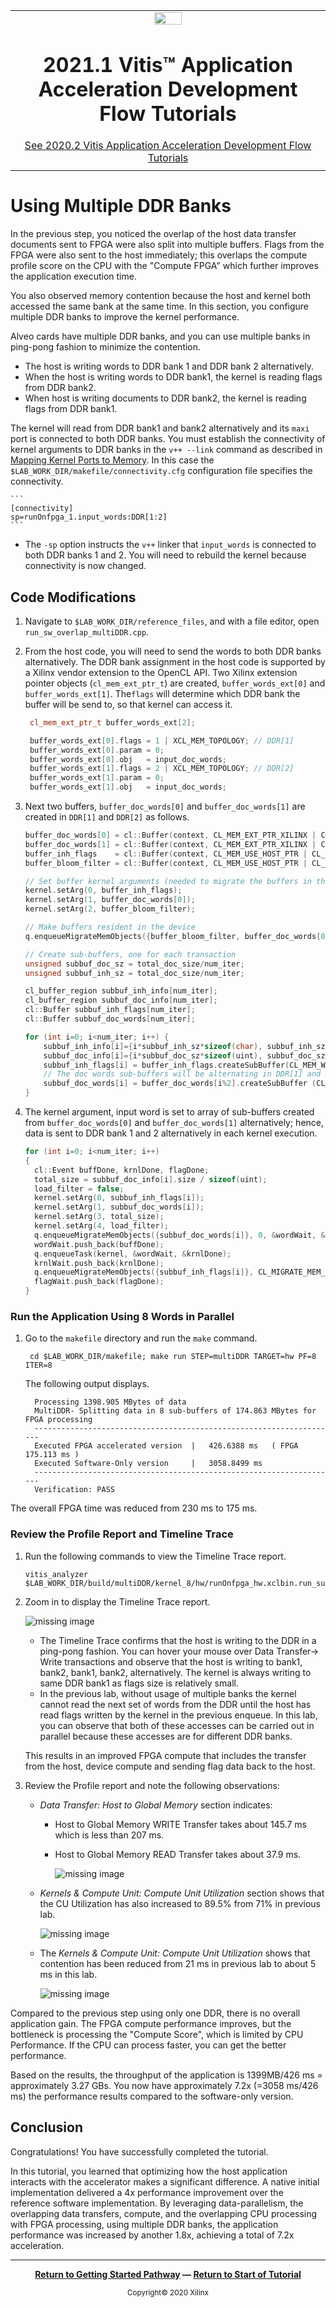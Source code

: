 ﻿<table class="sphinxhide">
 <tr>
   <td align="center"><img src="https://raw.githubusercontent.com/Xilinx/Image-Collateral/main/xilinx-logo.png" width="30%"/><h1>2021.1 Vitis™ Application Acceleration Development Flow Tutorials</h1>
   <a href="https://github.com/Xilinx/Vitis-Tutorials/tree/2020.2">See 2020.2 Vitis Application Acceleration Development Flow Tutorials</a>
   </td>
 </tr>
 <tr>
 <td>
 </td>
 </tr>
</table>

# Using Multiple DDR Banks

In the previous step, you noticed the overlap of the host data transfer documents sent to FPGA were also split into multiple buffers. Flags from the FPGA were also sent to the host immediately; this overlaps the compute profile score on the CPU with the "Compute FPGA" which further improves the application execution time.

You also observed memory contention because the host and kernel both accessed the same bank at the same time.
In this section, you configure multiple DDR banks to improve the kernel performance.

Alveo cards have multiple DDR banks, and you can use multiple banks in ping-pong fashion to minimize the contention.

* The host is writing words to DDR bank 1 and DDR bank 2 alternatively. 
* When the host is writing words to DDR bank1, the kernel is reading flags from DDR bank2. 
* When host is writing documents to DDR bank2, the kernel is reading flags from DDR bank1. 

The kernel will read from DDR bank1 and bank2 alternatively and its `maxi` port is connected to both DDR banks. You must establish the connectivity of kernel arguments to DDR banks in the `v++ --link` command as described in [Mapping Kernel Ports to Memory](https://www.xilinx.com/html_docs/xilinx2021_1/vitis_doc/buildingdevicebinary.html#ejl1524519365386). In this case the `$LAB_WORK_DIR/makefile/connectivity.cfg` configuration file specifies the connectivity. 

    ```
    [connectivity]
    sp=runOnfpga_1.input_words:DDR[1:2] 
    ```
   - The `-sp` option instructs the `v++` linker that `input_words` is connected to both DDR banks 1 and 2. You will need to rebuild the kernel because connectivity is now changed.


## Code Modifications

1. Navigate to `$LAB_WORK_DIR/reference_files`, and with a file editor, open `run_sw_overlap_multiDDR.cpp`.

3. From the host code, you will need to send the words to both DDR banks alternatively. The DDR bank assignment in the host code is supported by a Xilinx vendor extension to the OpenCL API. Two Xilinx extension pointer objects (`cl_mem_ext_ptr_t`) are created, `buffer_words_ext[0]` and `buffer_words_ext[1]`. The`flags` will determine which DDR bank the buffer will be send to, so that kernel can access it.

   ```cpp
    cl_mem_ext_ptr_t buffer_words_ext[2];

    buffer_words_ext[0].flags = 1 | XCL_MEM_TOPOLOGY; // DDR[1]
    buffer_words_ext[0].param = 0;
    buffer_words_ext[0].obj   = input_doc_words;
    buffer_words_ext[1].flags = 2 | XCL_MEM_TOPOLOGY; // DDR[2]
    buffer_words_ext[1].param = 0;
    buffer_words_ext[1].obj   = input_doc_words;
   ```  

4. Next two buffers, `buffer_doc_words[0]` and `buffer_doc_words[1]` are created in `DDR[1]` and `DDR[2]` as follows.

    ```cpp 
    buffer_doc_words[0] = cl::Buffer(context, CL_MEM_EXT_PTR_XILINX | CL_MEM_USE_HOST_PTR | CL_MEM_READ_ONLY, total_size*sizeof(uint), &buffer_words_ext[0]);
    buffer_doc_words[1] = cl::Buffer(context, CL_MEM_EXT_PTR_XILINX | CL_MEM_USE_HOST_PTR | CL_MEM_READ_ONLY, total_size*sizeof(uint), &buffer_words_ext[1]);
    buffer_inh_flags    = cl::Buffer(context, CL_MEM_USE_HOST_PTR | CL_MEM_WRITE_ONLY, total_size*sizeof(char),output_inh_flags);
    buffer_bloom_filter = cl::Buffer(context, CL_MEM_USE_HOST_PTR | CL_MEM_READ_ONLY, bloom_filter_size*sizeof(uint),bloom_filter);

    // Set buffer kernel arguments (needed to migrate the buffers in the correct memory)
    kernel.setArg(0, buffer_inh_flags);
    kernel.setArg(1, buffer_doc_words[0]);
    kernel.setArg(2, buffer_bloom_filter);

    // Make buffers resident in the device
    q.enqueueMigrateMemObjects({buffer_bloom_filter, buffer_doc_words[0], buffer_doc_words[1], buffer_inh_flags}, CL_MIGRATE_MEM_OBJECT_CONTENT_UNDEFINED);

    // Create sub-buffers, one for each transaction
    unsigned subbuf_doc_sz = total_doc_size/num_iter;
    unsigned subbuf_inh_sz = total_doc_size/num_iter;

    cl_buffer_region subbuf_inh_info[num_iter];
    cl_buffer_region subbuf_doc_info[num_iter];
    cl::Buffer subbuf_inh_flags[num_iter];
    cl::Buffer subbuf_doc_words[num_iter];

    for (int i=0; i<num_iter; i++) {
        subbuf_inh_info[i]={i*subbuf_inh_sz*sizeof(char), subbuf_inh_sz*sizeof(char)};
        subbuf_doc_info[i]={i*subbuf_doc_sz*sizeof(uint), subbuf_doc_sz*sizeof(uint)};
        subbuf_inh_flags[i] = buffer_inh_flags.createSubBuffer(CL_MEM_WRITE_ONLY, CL_BUFFER_CREATE_TYPE_REGION, &subbuf_inh_info[i]);
        // The doc words sub-buffers will be alternating in DDR[1] and DDR[2]
        subbuf_doc_words[i] = buffer_doc_words[i%2].createSubBuffer (CL_MEM_READ_ONLY,  CL_BUFFER_CREATE_TYPE_REGION, &subbuf_doc_info[i]);
    }
    ```

5. The kernel argument, input word is set to array of sub-buffers created from `buffer_doc_words[0]` and `buffer_doc_words[1]` alternatively; hence, data is sent to DDR bank 1 and 2 alternatively in each kernel execution. 



    ```cpp 
    for (int i=0; i<num_iter; i++)
    {
      cl::Event buffDone, krnlDone, flagDone;
      total_size = subbuf_doc_info[i].size / sizeof(uint);
      load_filter = false;
      kernel.setArg(0, subbuf_inh_flags[i]);
      kernel.setArg(1, subbuf_doc_words[i]);
      kernel.setArg(3, total_size);
      kernel.setArg(4, load_filter);
      q.enqueueMigrateMemObjects({subbuf_doc_words[i]}, 0, &wordWait, &buffDone);
      wordWait.push_back(buffDone);
      q.enqueueTask(kernel, &wordWait, &krnlDone);
      krnlWait.push_back(krnlDone);
      q.enqueueMigrateMemObjects({subbuf_inh_flags[i]}, CL_MIGRATE_MEM_OBJECT_HOST, &krnlWait, &flagDone);
      flagWait.push_back(flagDone);
    }
    ```

### Run the Application Using 8 Words in Parallel

1. Go to the `makefile` directory and run the `make` command.

    ```
     cd $LAB_WORK_DIR/makefile; make run STEP=multiDDR TARGET=hw PF=8 ITER=8
    ```

    The following output displays.

    ```
      Processing 1398.905 MBytes of data
      MultiDDR- Splitting data in 8 sub-buffers of 174.863 MBytes for FPGA processing
      --------------------------------------------------------------------
      Executed FPGA accelerated version  |   426.6388 ms   ( FPGA 175.113 ms )
      Executed Software-Only version     |   3058.8499 ms
      --------------------------------------------------------------------
      Verification: PASS
    ```

  The overall FPGA time was reduced from 230 ms to 175 ms.

### Review the Profile Report and Timeline Trace
  
1. Run the following commands to view the Timeline Trace report.

    ```
    vitis_analyzer $LAB_WORK_DIR/build/multiDDR/kernel_8/hw/runOnfpga_hw.xclbin.run_summary
    ```

2. Zoom in to display the Timeline Trace report.

    ![missing image](./images/multiDDR_timeline_trace_1.PNG)

    - The Timeline Trace confirms that the host is writing to the DDR in a ping-pong fashion. You can hover your mouse over Data Transfer-> Write transactions and observe that the host is writing to bank1, bank2, bank1, bank2, alternatively.
    The kernel is always writing to same DDR bank1 as flags size is relatively small.
    - In the previous lab, without usage of multiple banks the kernel cannot read the next set of words from the DDR until the host has read flags written by the kernel in the previous enqueue. In this lab, you can observe that both of these accesses can be carried out in parallel because these accesses are for different DDR banks. 

    This results in an improved FPGA compute that includes the transfer from the host, device compute and sending flag data back to the host.

3. Review the Profile report and note the following observations:

    *  *Data Transfer: Host to Global Memory* section indicates:
        - Host to Global Memory WRITE Transfer takes about 145.7 ms which is less than 207 ms.
        - Host to Global Memory READ Transfer takes about 37.9 ms.

          ![missing image](./images/multiDDR_profile_host.PNG)

   * *Kernels & Compute Unit: Compute Unit Utilization* section shows that the CU Utilization has also increased to 89.5% from 71% in previous lab.

      ![missing image](./images/multiDDR_profile_CU_util.PNG)

    * The *Kernels & Compute Unit: Compute Unit Utilization* shows that contention has been reduced from 21 ms in previous lab to about 5 ms in this lab.

      ![missing image](./images/multiDDR_stalls.PNG)

Compared to the previous step using only one DDR, there is no overall application gain. The FPGA compute performance improves, but the bottleneck is processing the "Compute Score", which is limited by CPU Performance. If the CPU can process faster, you can get the better performance.  

Based on the results, the throughput of the application is 1399MB/426 ms = approximately 3.27 GBs. You now have approximately 7.2x (=3058 ms/426 ms) the performance results compared to the software-only version.

## Conclusion

Congratulations! You have successfully completed the tutorial.

In this tutorial, you learned that optimizing how the host application interacts with the accelerator makes a significant difference. A native initial implementation delivered a 4x performance improvement over the reference software implementation. By leveraging data-parallelism, the overlapping data transfers, compute, and the overlapping CPU processing with FPGA processing, using multiple DDR banks, the application performance was increased by another 1.8x, achieving a total of 7.2x acceleration.


---------------------------------------
<p align="center" class="sphinxhide"><b><a href="/docs/vitis-getting-started/">Return to Getting Started Pathway</a> — <a href="./README.md">Return to Start of Tutorial</a></b></p>
<p align="center" class="sphinxhide"><sup>Copyright&copy; 2020 Xilinx</sup></p>
